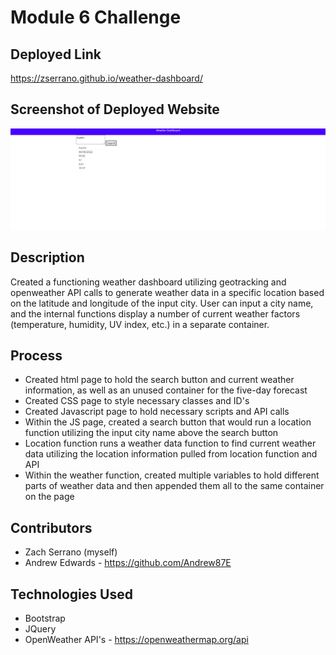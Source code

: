 # Module 6 Challenge

## Deployed Link
https://zserrano.github.io/weather-dashboard/

## Screenshot of Deployed Website
![Image shows the deployed version of the weather dashboard site](./assets/Images/weatherdashboardss.png)

## Description
Created a functioning weather dashboard utilizing geotracking and openweather API calls to generate weather data in a specific location based on the latitude and longitude of the input city.  User can input a city name, and the internal functions display a number of current weather factors (temperature, humidity, UV index, etc.) in a separate container.

## Process
- Created html page to hold the search button and current weather information, as well as an unused container for the five-day forecast
- Created CSS page to style necessary classes and ID's
- Created Javascript page to hold necessary scripts and API calls
- Within the JS page, created a search button that would run a location function utilizing the input city name above the search button
- Location function runs a weather data function to find current weather data utilizing the location information pulled from location function and API
- Within the weather function, created multiple variables to hold different parts of weather data and then appended them all to the same container on the page

## Contributors
- Zach Serrano (myself)
- Andrew Edwards - https://github.com/Andrew87E

## Technologies Used
- Bootstrap
- JQuery
- OpenWeather API's - https://openweathermap.org/api
